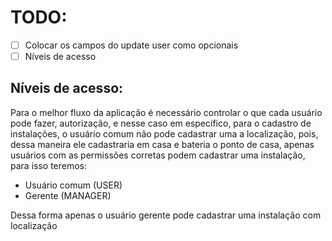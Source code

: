 # TODO:

- [ ] Colocar os campos do update user como opcionais
- [ ] Níveis de acesso

## Níveis de acesso:

Para o melhor fluxo da aplicação é necessário controlar o que cada usuário pode fazer, autorização, e nesse caso em específico, para o cadastro de instalações, o usuário comum não pode cadastrar uma a localização, pois, dessa maneira ele cadastraria em casa e bateria o ponto de casa, apenas usuários com as permissões corretas podem cadastrar uma instalação, para isso teremos:

* Usuário comum (USER)
* Gerente (MANAGER)

Dessa forma apenas o usuário gerente pode cadastrar uma instalação com localização

